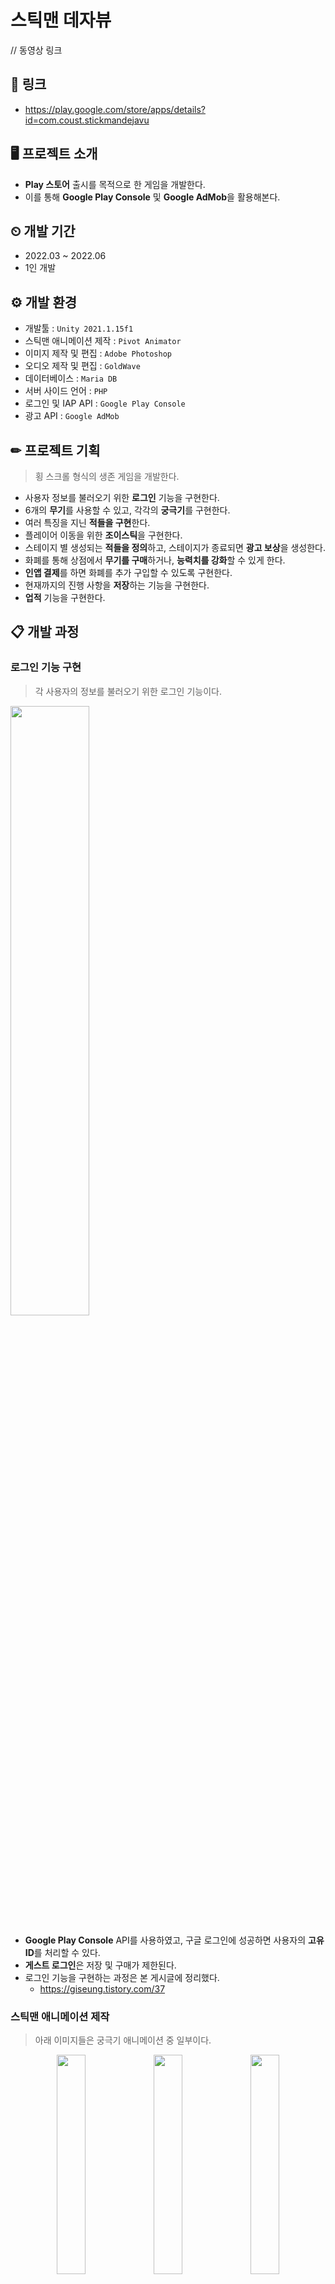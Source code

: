 # 스틱맨 데자뷰
// 동영상 링크

## 🔗 링크
+ https://play.google.com/store/apps/details?id=com.coust.stickmandejavu

## 🖥 프로젝트 소개
+ **Play 스토어** 출시를 목적으로 한 게임을 개발한다.
+ 이를 통해 **Google Play Console** 및 **Google AdMob**을 활용해본다.

## ⏲ 개발 기간
+ 2022.03 ~ 2022.06
+ 1인 개발

## ⚙ 개발 환경
+ 개발툴 : `Unity 2021.1.15f1`
+ 스틱맨 애니메이션 제작 : `Pivot Animator`
+ 이미지 제작 및 편집 : `Adobe Photoshop`
+ 오디오 제작 및 편집 : `GoldWave`
+ 데이터베이스 : `Maria DB`
+ 서버 사이드 언어 : `PHP`
+ 로그인 및 IAP API : `Google Play Console`
+ 광고 API : `Google AdMob`

## ✏ 프로젝트 기획
> 횡 스크롤 형식의 생존 게임을 개발한다.

+ 사용자 정보를 불러오기 위한 **로그인** 기능을 구현한다.
+ 6개의 **무기**를 사용할 수 있고, 각각의 **궁극기**를 구현한다.
+ 여러 특징을 지닌 **적들을 구현**한다.
+ 플레이어 이동을 위한 **조이스틱**을 구현한다.
+ 스테이지 별 생성되는 **적들을 정의**하고, 스테이지가 종료되면 **광고 보상**을 생성한다.
+ 화폐를 통해 상점에서 **무기를 구매**하거나, **능력치를 강화**할 수 있게 한다.
+ **인앱 결제**를 하면 화폐를 추가 구입할 수 있도록 구현한다.
+ 현재까지의 진행 사항을 **저장**하는 기능을 구현한다.
+ **업적** 기능을 구현한다.

## 📋 개발 과정
### 로그인 기능 구현
> 각 사용자의 정보를 불러오기 위한 로그인 기능이다.
<img width="50%" height="50%" src="https://user-images.githubusercontent.com/60832219/213242685-51c07a74-acf8-4ba5-bf2b-8aa86f20a30f.png"/>

+ **Google Play Console** API를 사용하였고, 구글 로그인에 성공하면 사용자의 **고유 ID**를 처리할 수 있다.
+ **게스트 로그인**은 저장 및 구매가 제한된다.
+ 로그인 기능을 구현하는 과정은 본 게시글에 정리했다.
  + https://giseung.tistory.com/37

### 스틱맨 애니메이션 제작
> 아래 이미지들은 궁극기 애니메이션 중 일부이다.
<div align="center">
<img width="30%" height="30%" src="https://user-images.githubusercontent.com/60832219/213253190-3743ae0d-0a28-46ef-9b97-3668a2476e67.gif"/>
<img width="30%" height="30%" src="https://user-images.githubusercontent.com/60832219/213253201-16a8cdb4-0cee-4e7d-bb75-eaf78700c378.gif"/>
<img width="30%" height="30%" src="https://user-images.githubusercontent.com/60832219/213253203-9c76e1cf-042a-4a2d-85c0-c0d2bd2261f1.gif"/>
</div>
  
+ 주인공 역인 스틱맨의 애니메이션은 **Pivot Animator** 프로그램을 활용해서 제작했다.
  + https://pivotanimator.net/
+ 가만히 있거나 뛰는 중에도 공격 모션은 실행되어야 하기 때문에 **상하체**를 구분했다.
+ **6개의 무기** 모션을 모두 제작했으며, **궁극기** 모션은 상체에 맞추었다.
+ 좌우 방향에 맞추어 상하체가 따로 회전한다.

### 조이스틱 구현
> 스틱맨을 조작하기 위한 조이스틱 기능이다.
<div align="center">
  <img width="30%" height="30%" src="https://user-images.githubusercontent.com/60832219/213256126-ed85cae0-7240-44f8-8912-6414b19a9230.png"/>
  <img width="60%" height="60%" src="https://user-images.githubusercontent.com/60832219/213256114-e411e547-787d-4ca4-80bd-f7e34a6d54ab.png"/>
</div>

+ 조이스틱 범위에 입력이 발생하면 **중점을 기준으로 벡터를 반환**한다.
+ **왼쪽 조이스틱**은 **이동 목적**으로 사용되고, **오른쪽 조이스틱**은 **공격 목적**으로 사용된다.
+ 주 스크립트는 `MoveJoystick.cs`와 `AttackJoystick.cs`가 있다.
+ 모든 UI 요소와 함께 **해상도 대응**이 일어난다.

### 무기 구현
> 크게 이펙트, 공격 판정, 강화로 나눌 수 있다.

👉🏻 이펙트
<div align="center">
  <img width="50%" height="50%" src="https://user-images.githubusercontent.com/60832219/213341675-ffb68d00-9567-4e56-b1b2-5655f5dd68c0.gif"/>
  <img width="55%" height="55%" src="https://user-images.githubusercontent.com/60832219/213341684-0e9868a9-0fa8-4da9-94e3-c49698d4892a.gif"/>
  <img width="65%" height="65%" src="https://user-images.githubusercontent.com/60832219/213341685-3d38d7f6-b35f-42ac-84ca-5e9394ec13a3.gif"/>
  <img width="75%" height="75%" src="https://user-images.githubusercontent.com/60832219/213342931-a3fdad6e-e243-4fb8-b243-eb7392637e76.gif"/>
</div>

+ 대부분의 무기 이펙트는 **Particle System**을 활용하여 제작했다.
+ 포토샵으로 편집한 여러장의 이미지를 한 장의 **Sprite Sheet**로 생성하여, Particle System의 **Texture Sheet Animation**에서 사용할 수 있도록 했다.
+ 각 이펙트는 무기 모션의 **키 프레임 함수**에서 실행된다.
+ Sprite Packer로 **드로우콜 최적화**를 적용했다.

👉🏻 공격 판정
